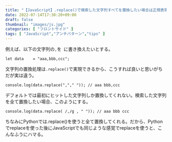 ```yaml
---
title: "【JavaScript】.replace()で検索した文字列すべてを置換したい場合は正規表現を使う"
date: 2022-07-14T17:30:20+09:00
draft: false
thumbnail: "images/js.jpg"
categories: [ "フロントサイド" ]
tags: [ "JavaScript","アンチパターン","tips" ]
---
```



例えば、以下の文字列の`,`を` `に書き換えたいとする。


    let data    = "aaa,bbb,ccc";

文字列の置換処理は`.replace()`で実現できるから、こうすれば良いと思いがちだが実は違う。


    console.log(data.replace(","," ")); // aaa bbb,ccc


デフォルトでは最初にヒットした文字列しか置換してくれない。検索した文字列を全て置換したい場合、このようにする。

    console.log(data.replace( /,/g , " ")); // aaa bbb ccc


ちなみにPythonでは.replace()を使うと全て置換してくれる。だから、Pythonでreplaceを使った後にJavaScriptでも同じような感覚でreplaceを使うと、こんなふうにハマる。

<div class="img-center"><img src="/images/Screenshot from 2022-07-14 17-24-55.png" alt=""></div>

